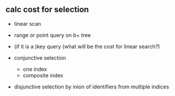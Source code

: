 ## calc cost for selection
- linear scan
- range or point query on b+ tree

- (if it is a )key query (what will be the cost for linear search?)
- conjunctive selection
  - one index
  - composite index
- disjunctive selection by inion of identifiers from multiple indices